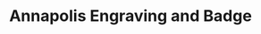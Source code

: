 ---
title: "Annapolis Engraving and Badge"
url: /annapolis/annapolis-engraving-and-badge/
shop: trophy
---